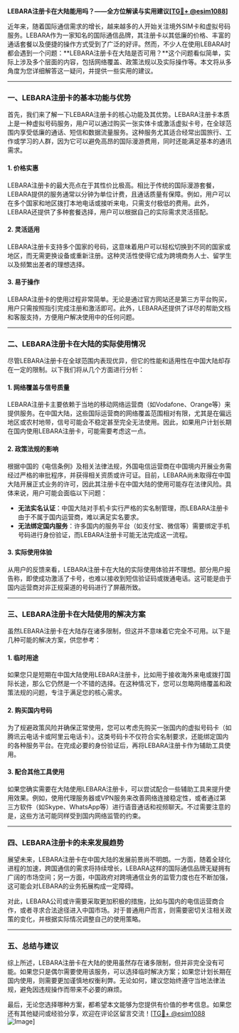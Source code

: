 **LEBARA注册卡在大陆能用吗？——全方位解读与实用建议[[TG💪+ @esim1088](https://t.me/s/esim1088)]**

近年来，随着国际通信需求的增长，越来越多的人开始关注境外SIM卡和虚拟号码服务。LEBARA作为一家知名的国际通信品牌，其注册卡以其低廉的价格、丰富的通话套餐以及便捷的操作方式受到了广泛的好评。然而，不少人在使用LEBARA时都会遇到一个问题：**LEBARA注册卡在大陆是否可用？**这个问题看似简单，实际上涉及多个层面的内容，包括网络覆盖、政策法规以及实际操作等。本文将从多角度为您详细解答这一疑问，并提供一些实用的建议。

---

### **一、LEBARA注册卡的基本功能与优势**

首先，我们来了解一下LEBARA注册卡的核心功能及其优势。LEBARA注册卡本质上是一种虚拟号码服务，用户可以通过购买一张实体卡或激活虚拟卡号，在全球范围内享受低廉的通话、短信和数据流量服务。这种服务尤其适合经常出国旅行、工作或学习的人群，因为它可以避免高昂的国际漫游费用，同时还能满足基本的通讯需求。

#### **1. 价格实惠**
LEBARA注册卡的最大亮点在于其性价比极高。相比于传统的国际漫游套餐，LEBARA提供的服务通常以分钟为单位计费，且通话质量有保障。例如，用户可以在多个国家和地区拨打本地电话或接听来电，只需支付极低的费用。此外，LEBARA还提供了多种套餐选择，用户可以根据自己的实际需求灵活搭配。

#### **2. 灵活适用**
LEBARA注册卡支持多个国家的号码，这意味着用户可以轻松切换到不同的国家或地区，而无需更换设备或重新注册。这种灵活性使得它成为跨境商务人士、留学生以及频繁出差者的理想选择。

#### **3. 易于操作**
LEBARA注册卡的使用过程非常简单。无论是通过官方网站还是第三方平台购买，用户只需按照指引完成注册和激活即可。此外，LEBARA还提供了详尽的帮助文档和客服支持，方便用户解决使用中的任何问题。

---

### **二、LEBARA注册卡在大陆的实际使用情况**

尽管LEBARA注册卡在全球范围内表现优异，但它的性能和适用性在中国大陆却存在一定的限制。以下我们将从几个方面进行分析：

#### **1. 网络覆盖与信号质量**
LEBARA注册卡主要依赖于当地的移动网络运营商（如Vodafone、Orange等）来提供服务。在中国大陆，这些国际运营商的网络覆盖范围相对有限，尤其是在偏远地区或农村地带，信号可能会不稳定甚至完全无法使用。因此，如果用户计划长期在国内使用LEBARA注册卡，可能需要考虑这一点。

#### **2. 政策法规的影响**
根据中国的《电信条例》及相关法律法规，外国电信运营商在中国境内开展业务需经过严格的审批程序，并获得相关资质或许可证。目前，LEBARA尚未取得在中国大陆开展正式业务的许可，因此其注册卡在中国大陆的使用可能存在法律风险。具体来说，用户可能会面临以下问题：
- **无法实名认证**：中国大陆对手机卡实行严格的实名制管理，而LEBARA注册卡由于不属于国内运营商，难以满足实名要求。
- **无法绑定国内服务**：许多国内的服务平台（如支付宝、微信等）需要绑定手机号码进行身份验证，而LEBARA注册卡可能无法完成这一流程。

#### **3. 实际使用体验**
从用户的反馈来看，LEBARA注册卡在大陆的实际使用体验并不理想。部分用户报告称，即使成功激活了卡号，也难以接收到短信验证码或拨通电话。这可能是由于国内运营商对非正规渠道的号码进行了屏蔽所致。

---

### **三、LEBARA注册卡在大陆使用的解决方案**

虽然LEBARA注册卡在大陆存在诸多限制，但这并不意味着它完全不可用。以下是几种可能的解决方案，供您参考：

#### **1. 临时用途**
如果您只是短期在中国大陆使用LEBARA注册卡，比如用于接收海外来电或拨打国际长途，那么它仍然是一个不错的选择。在这种情况下，您可以忽略网络覆盖和政策法规的问题，专注于满足您的核心需求。

#### **2. 购买国内号码**
为了规避政策风险并确保正常使用，您可以考虑先购买一张国内的虚拟号码卡（如腾讯云电话卡或阿里云电话卡）。这类号码卡不仅符合实名制要求，还能绑定国内的各种服务平台。在完成必要的身份验证后，再将LEBARA注册卡作为辅助工具使用。

#### **3. 配合其他工具使用**
如果您确实需要在大陆使用LEBARA注册卡，可以尝试配合一些辅助工具来提升使用效果。例如，使用代理服务器或VPN服务来改善网络连接稳定性，或者通过第三方软件（如Skype、WhatsApp等）进行语音通话和视频聊天。不过需要注意的是，这些方法可能同样受到国内网络监管的约束。

---

### **四、LEBARA注册卡的未来发展趋势**

展望未来，LEBARA注册卡在中国大陆的发展前景尚不明朗。一方面，随着全球化进程的加速，跨国通信的需求将持续增长，LEBARA这样的国际通信品牌无疑拥有广阔的市场空间；另一方面，中国政府对跨境通信业务的监管力度也在不断加强，这可能会对LEBARA的业务拓展构成一定障碍。

对此，LEBARA公司或许需要采取更加积极的措施，比如与国内的电信运营商合作，或者寻求合法途径进入中国市场。对于普通用户而言，则需要密切关注相关政策的变化，并根据实际情况调整自己的使用策略。

---

### **五、总结与建议**

综上所述，LEBARA注册卡在大陆的使用虽然存在诸多限制，但并非完全没有可能。如果您只是偶尔需要使用该服务，可以选择临时解决方案；如果您计划长期在国内使用，则需要更加谨慎地权衡利弊。无论如何，建议您始终遵守当地法律法规，避免因违规操作而带来不必要的麻烦。

最后，无论您选择哪种方案，都希望本文能够为您提供有价值的参考信息。如果您还有其他疑问或经验分享，欢迎在评论区留言交流！[[TG💪+ @esim1088](https://t.me/s/esim1088) ![Image](https://i.postimg.cc/4NQfJmqS/Snipaste-2025-05-13-00-14-12.png)]
